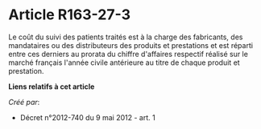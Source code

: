 # Article R163-27-3

Le coût du suivi des patients traités est à la charge des fabricants, des mandataires ou des distributeurs des produits et
prestations et est réparti entre ces derniers au prorata du chiffre d'affaires respectif réalisé sur le marché français
l'année civile antérieure au titre de chaque produit et prestation.

**Liens relatifs à cet article**

_Créé par_:

  - Décret n°2012-740 du 9 mai 2012 - art. 1
